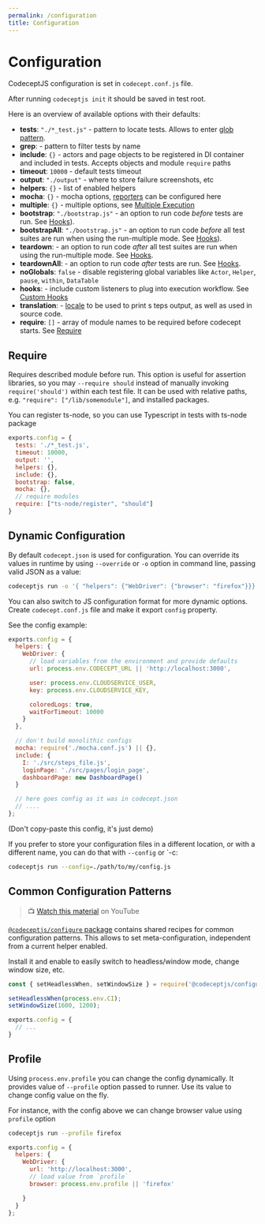 ```yaml
---
permalink: /configuration
title: Configuration
---
```


# Configuration

CodeceptJS configuration is set in `codecept.conf.js` file.

After running `codeceptjs init` it should be saved in test root.

Here is an overview of available options with their defaults:

* **tests**: `"./*_test.js"` - pattern to locate tests. Allows to enter [glob pattern](https://github.com/isaacs/node-glob).
* **grep**: - pattern to filter tests by name
* **include**: `{}` - actors and page objects to be registered in DI container and included in tests. Accepts objects and module `require` paths
* **timeout**: `10000` - default tests timeout
* **output**: `"./output"` - where to store failure screenshots, etc
* **helpers**: `{}` - list of enabled helpers
* **mocha**: `{}` - mocha options, [reporters](http://codecept.io/reports/) can be configured here
* **multiple**: `{}` - multiple options, see [Multiple Execution](http://codecept.io/parallel#multiple-browsers-execution)
* **bootstrap**: `"./bootstrap.js"` - an option to run code _before_ tests are run. See [Hooks](http://codecept.io/hooks/#bootstrap-teardown)).
* **bootstrapAll**: `"./bootstrap.js"` - an option to run code _before_ all test suites are run when using the run-multiple mode. See [Hooks](http://codecept.io/hooks/#bootstrap-teardown)).
* **teardown**: - an option to run code _after_  all test suites are run when using the run-multiple mode. See [Hooks](http://codecept.io/hooks/#bootstrap-teardown).
* **teardownAll**: - an option to run code _after_ tests are run. See [Hooks](http://codecept.io/hooks/#bootstrap-teardown).
* **noGlobals**: `false` - disable registering global variables like `Actor`, `Helper`, `pause`, `within`, `DataTable`
* **hooks**: - include custom listeners to plug into execution workflow. See [Custom Hooks](http://codecept.io/hooks/#custom-hooks)
* **translation**: - [locale](http://codecept.io/translation/) to be used to print s  teps output, as well as used in source code.
* **require**: `[]` - array of module names to be required before codecept starts. See [Require](#require)


## Require

Requires described module before run. This option is useful for assertion libraries, so you may `--require should` instead of manually invoking `require('should')` within each test file. It can be used with relative paths, e.g. `"require": ["/lib/somemodule"]`, and installed packages.

You can register ts-node, so you can use Typescript in tests with ts-node package
```js
exports.config = {
  tests: './*_test.js',
  timeout: 10000,
  output: '',
  helpers: {},
  include: {},
  bootstrap: false,
  mocha: {},
  // require modules
  require: ["ts-node/register", "should"]
}
```

## Dynamic Configuration

 By default `codecept.json` is used for configuration. You can override its values in runtime by using `--override` or `-o` option in command line, passing valid JSON as a value:

```sh
codeceptjs run -o '{ "helpers": {"WebDriver": {"browser": "firefox"}}}'
```

 You can also switch to JS configuration format for more dynamic options.
 Create `codecept.conf.js` file and make it export `config` property.

 See the config example:

```js
exports.config = {
  helpers: {
    WebDriver: {
      // load variables from the environment and provide defaults
      url: process.env.CODECEPT_URL || 'http://localhost:3000',

      user: process.env.CLOUDSERVICE_USER,
      key: process.env.CLOUDSERVICE_KEY,

      coloredLogs: true,
      waitForTimeout: 10000
    }
  },

  // don't build monolithic configs
  mocha: require('./mocha.conf.js') || {},
  include: {
    I: './src/steps_file.js',
    loginPage: './src/pages/login_page',
    dashboardPage: new DashboardPage()
  }

  // here goes config as it was in codecept.json
  // ....
};
```

(Don't copy-paste this config, it's just demo)

If you prefer to store your configuration files in a different location, or with a different name, you can do that with `--config` or `-c:

```sh
codeceptjs run --config=./path/to/my/config.js
```

## Common Configuration Patterns

> 📺 [Watch this material](https://www.youtube.com/watch?v=onBnfo_rJa4&t=4s) on YouTube

[`@codeceptjs/configure` package](https://github.com/codeceptjs/configure) contains shared recipes for common configuration patterns. This allows to set meta-configuration, independent from a current helper enabled.

Install it and enable to easily switch to headless/window mode, change window size, etc.

```js
const { setHeadlessWhen, setWindowSize } = require('@codeceptjs/configure');

setHeadlessWhen(process.env.CI);
setWindowSize(1600, 1200);

exports.config = {
  // ...
}
```

## Profile

Using `process.env.profile` you can change the config dynamically.
It provides value of `--profile` option passed to runner.
Use its value to change config value on the fly.

For instance, with the config above we can change browser value using `profile` option

```sh
codeceptjs run --profile firefox
```

```js
exports.config = {
  helpers: {
    WebDriver: {
      url: 'http://localhost:3000',
      // load value from `profile`
      browser: process.env.profile || 'firefox'

    }
  }
};
```

